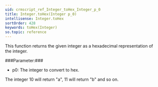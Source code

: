 ```yaml
---
uid: crmscript_ref_Integer_toHex_Integer_p_0
title: Integer.toHex(Integer p_0)
intellisense: Integer.toHex
sortOrder: 428
keywords: toHex(Integer)
so.topic: reference
---
```


This function returns the given integer as a hexadecimal representation of the integer.



###Parameter:###


 - p0: The integer to convert to hex.


The integer 10 will return "a", 11 will return "b" and so on.


